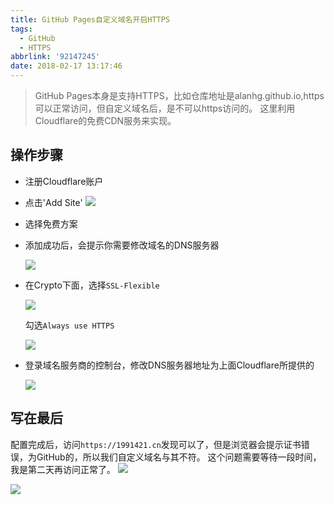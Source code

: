 ```yaml
---
title: GitHub Pages自定义域名开启HTTPS
tags:
  - GitHub
  - HTTPS
abbrlink: '92147245'
date: 2018-02-17 13:17:46
---
```

> GitHub Pages本身是支持HTTPS，比如仓库地址是alanhg.github.io,https可以正常访问，但自定义域名后，是不可以https访问的。
这里利用Cloudflare的免费CDN服务来实现。
## 操作步骤
+ 注册Cloudflare账户
+ 点击'Add Site'
    ![](http://or0g12e5e.bkt.clouddn.com/blog/2018-02-17-052245.png)
    
+ 选择免费方案
+ 添加成功后，会提示你需要修改域名的DNS服务器
  
  ![](http://or0g12e5e.bkt.clouddn.com/blog/2018-02-17-052831.png)

+ 在Crypto下面，选择`SSL-Flexible`

    ![](http://or0g12e5e.bkt.clouddn.com/blog/2018-02-17-053052.png)

    勾选`Always use HTTPS`

    ![](http://or0g12e5e.bkt.clouddn.com/blog/2018-02-17-053203.png)

+ 登录域名服务商的控制台，修改DNS服务器地址为上面Cloudflare所提供的

    ![](http://or0g12e5e.bkt.clouddn.com/blog/2018-02-17-053427.png)

## 写在最后
配置完成后，访问`https://1991421.cn`发现可以了，但是浏览器会提示证书错误，为GitHub的，所以我们自定义域名与其不符。
这个问题需要等待一段时间，我是第二天再访问正常了。
![](http://or0g12e5e.bkt.clouddn.com/blog/2018-02-17-055144.png)

![](http://or0g12e5e.bkt.clouddn.com/blog/2018-02-17-055008.png)
